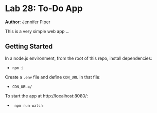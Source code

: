 Lab 28: To-Do App
===

**Author:** Jennifer Piper

This is a very simple web app ...

## Getting Started
In a node.js environment, from the root of this repo, install dependencies:
* `npm i`

Create a `.env` file and define `CDN_URL` in that file:
* `CDN_URL=/`

To start the app at http://localhost:8080/:
* ` npm run watch`